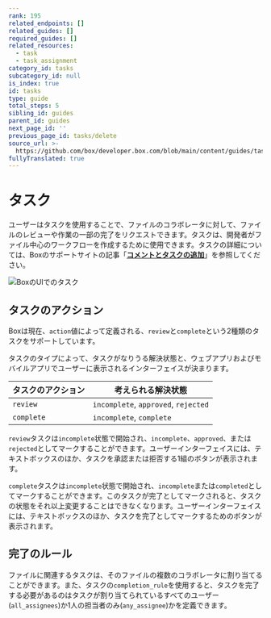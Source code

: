 ```yaml
---
rank: 195
related_endpoints: []
related_guides: []
required_guides: []
related_resources:
  - task
  - task_assignment
category_id: tasks
subcategory_id: null
is_index: true
id: tasks
type: guide
total_steps: 5
sibling_id: guides
parent_id: guides
next_page_id: ''
previous_page_id: tasks/delete
source_url: >-
  https://github.com/box/developer.box.com/blob/main/content/guides/tasks/index.md
fullyTranslated: true
---
```

# タスク

ユーザーはタスクを使用することで、ファイルのコラボレータに対して、ファイルのレビューや作業の一部の完了をリクエストできます。タスクは、開発者がファイル中心のワークフローを作成するために使用できます。タスクの詳細については、Boxのサポートサイトの記事「[**コメントとタスクの追加**][community]」を参照してください。

<ImageFrame border shadow width="300" center>

![BoxのUIでのタスク](./tasks-documentation.png)

</ImageFrame>

## タスクのアクション

Boxは現在、`action`値によって定義される、`review`と`complete`という2種類のタスクをサポートしています。

タスクのタイプによって、タスクがなりうる解決状態と、ウェブアプリおよびモバイルアプリでユーザーに表示されるインターフェイスが決まります。

| タスクのアクション  | 考えられる解決状態                            |
| ---------- | ------------------------------------ |
| `review`   | `incomplete`, `approved`, `rejected` |
| `complete` | `incomplete`, `complete`             |

`review`タスクは`incomplete`状態で開始され、`incomplete`、`approved`、または`rejected`としてマークすることができます。ユーザーインターフェイスには、テキストボックスのほか、タスクを承認または拒否する1組のボタンが表示されます。

`complete`タスクは`incomplete`状態で開始され、`incomplete`または`completed`としてマークすることができます。このタスクが完了としてマークされると、タスクの状態をそれ以上変更することはできなくなります。ユーザーインターフェイスには、テキストボックスのほか、タスクを完了としてマークするためのボタンが表示されます。

## 完了のルール

ファイルに関連するタスクは、そのファイルの複数のコラボレータに割り当てることができます。また、タスクの`completion_rule`を使用すると、タスクを完了する必要があるのはタスクが割り当てられているすべてのユーザー(`all_assignees`)か1人の担当者のみ(`any_assignee`)かを定義できます。

[community]: https://community.box.com/t5/Sharing-Content-with-Box/Adding-Comments-and-Tasks/ta-p/19815
